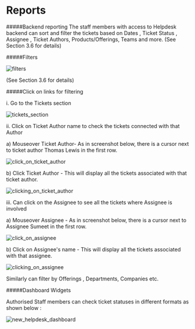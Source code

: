 # Reports

#####Backend reporting
 The staff members with access to Helpdesk backend can sort and filter the tickets based on Dates , Ticket Status , Assignee , Ticket Authors, Products/Offerings, Teams and more. (See Section 3.6 for details)

#####Filters

![filters](https://cloud.githubusercontent.com/assets/9676513/6465970/7adbf31e-c1ea-11e4-8dfd-56dd7c311bd7.png)

(See Section 3.6 for details)

#####Click on links for filtering

i. Go to the Tickets section

![tickets_section](https://cloud.githubusercontent.com/assets/8191145/6576119/bf9c7756-c75a-11e4-943e-a3825c0a09cf.png)


ii. Click on Ticket Author name to check the tickets connected with that Author

a) Mouseover Ticket Author- As in screenshot  below, there is a cursor next to ticket author Thomas Lewis in the first row.

![click_on_ticket_author](https://cloud.githubusercontent.com/assets/8191145/6576322/5aa351b0-c75c-11e4-8abc-40a47401bf0e.png)

b) Click  Ticket Author - This will display all the tickets associated with that ticket author.

![clicking_on_ticket_author](https://cloud.githubusercontent.com/assets/8191145/6575656/bf7c8b52-c756-11e4-842d-bfb5b314d74e.png)



iii. Can click on the Assignee to see all the tickets where Assignee is involved

a) Mouseover Assignee - As in screenshot  below, there is a cursor next to Assignee Sumeet in the first row.

![click_on_assignee](https://cloud.githubusercontent.com/assets/8191145/6576227/9cbc0d5e-c75b-11e4-9e3c-2209c1f6a31f.png)

b) Click on Assignee's name - This will display all the tickets associated with that assignee.

![clicking_on_assignee](https://cloud.githubusercontent.com/assets/8191145/6576411/0bc30ea4-c75d-11e4-8127-3e6abcdfb3d0.png)

Similarly can filter by Offerings , Departments, Companies etc.

#####Dashboard Widgets

Authorised Staff members can check ticket statuses  in different formats as shown below :

![new_helpdesk_dashboard](https://cloud.githubusercontent.com/assets/8191145/7612951/814298a4-f9ab-11e4-89ea-2a9d601e9d9b.png)



